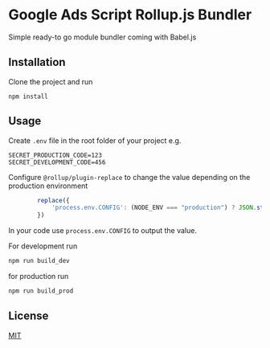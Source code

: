 # Google Ads Script Rollup.js Bundler

Simple ready-to go module bundler coming with Babel.js

## Installation
Clone the project and run
```
npm install
```
## Usage


Create `.env` file in the root folder of your project e.g.

```
SECRET_PRODUCTION_CODE=123
SECRET_DEVELOPMENT_CODE=456
```
Configure `@rollup/plugin-replace` to change the value depending on the production environment

```javascript
        replace({
            'process.env.CONFIG': (NODE_ENV === "production") ? JSON.stringify(process.env.SECRET_PRODUCTION_CODE) : JSON.stringify(process.env.SECRET_DEVELOPMENT_CODE),
        })
``` 
In your code use `process.env.CONFIG` to output the value.

For development run 
```bash
npm run build_dev
```
for production run
```bash
npm run build_prod
```
## License
[MIT](https://choosealicense.com/licenses/mit/)
